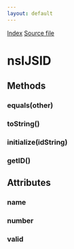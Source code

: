 ```yaml
---
layout: default
---
```

<div id='links'><a href="../index.html">Index</a>
<a href="http://dxr.mozilla.org/mozilla-central/source/js/xpconnect/idl/xpcjsid.idl">Source file</a>
</div>

# nsIJSID #

## Methods ##

### equals(other) ###

### toString() ###

### initialize(idString) ###

### getID() ###

## Attributes ##

### name ###

### number ###

### valid ###
